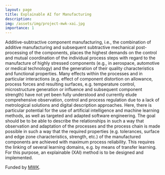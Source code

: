 ```yaml
---
layout: page
title: Explainable AI for Manufacturing
description: 
img: /assets/img/project-mwk-xai.jpg
importance: 1
---
```


Additive-subtractive component manufacturing, i.e., the combination of additive manufacturing and subsequent subtractive mechanical post-processing of the components, places the highest demands on the control and mutual coordination of the individual process steps with regard to the manufacture of highly stressed components (e.g., in aerospace, automotive or medical technology) and the generation of their quality characteristics and functional properties. Many effects within the processes and in particular interactions (e.g. effect of component distortion on allowance, process forces and resulting surfaces, e.g. temperature control, microstructure generation or influence and subsequent component strength) have not yet been fully understood and currently elude comprehensive observation, control and process regulation due to a lack of metrological solutions and digital description approaches. Here, there is particular potential for the use of artificial intelligence and machine learning methods, as well as targeted and adapted software engineering. The goal should be to be able to describe the relationships in such a way that observation and adaptation of the processes and the process chain is made possible in such a way that the required properties (e.g. tolerances, surface and edge zone characteristics, strength, etc.) of the manufactured components are achieved with maximum process reliability. This requires the linking of several learning domains, e.g. by means of transfer learning. For this purpose, an explainable (XAI) method is to be designed and implemented.

Funded by [MWK](https://mwk.baden-wuerttemberg.de/de/startseite/).